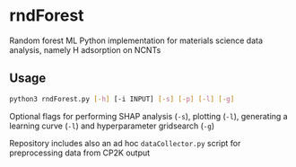 # rndForest
Random forest ML Python implementation for materials science data analysis, namely H adsorption on NCNTs

## Usage

```bash
python3 rndForest.py [-h] [-i INPUT] [-s] [-p] [-l] [-g]
```

Optional flags for performing SHAP analysis (```-s```), plotting (```-l```), generating a learning curve (```-l```)  and hyperparameter gridsearch (```-g```)

Repository includes also an ad hoc ```dataCollector.py``` script for preprocessing data from CP2K output
